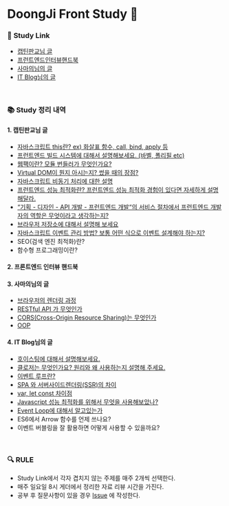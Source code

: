 # DoongJi Front Study :facepunch:

### :link: **Study Link**

- [캡틴판교님 글](https://joshua1988.github.io/web-development/interview/frontend-questions/)
- [프런트엔드인터뷰핸드북](https://github.com/yangshun/front-end-interview-handbook/tree/master/contents/kr)
- [사마의님의 글](https://velog.io/@honeysuckle/%EC%8B%A0%EC%9E%85-%ED%94%84%EB%A1%A0%ED%8A%B8%EC%97%94%EB%93%9C-%EB%A9%B4%EC%A0%91-%EC%A7%88%EB%AC%B8-%EB%AA%A8%EC%9D%8C)
- [IT Blog님의 글](https://realmojo.tistory.com/300)

<br>

### :books: **Study 정리 내역**

#### 1. 캡틴판교님 글

- [자바스크립트 this란? ex) 화살표 함수, call, bind, apply 등](https://github.com/FrontStudy/doongji-front-study/tree/main/KyungMin/%EC%9E%90%EB%B0%94%EC%8A%A4%ED%81%AC%EB%A6%BD%ED%8A%B8%20this)
- [프런트엔드 빌드 시스템에 대해서 설명해보세요. (바벨, 폴리필 etc)](https://github.com/FrontStudy/doongji-front-study/tree/main/KyungMin/%ED%94%84%EB%A1%A0%ED%8A%B8%EC%97%94%EB%93%9C%20%EB%B9%8C%EB%93%9C%EC%8B%9C%EC%8A%A4%ED%85%9C)
- [웹팩이란? 모듈 번들러가 무엇인가요?](https://github.com/FrontStudy/doongji-front-study/tree/main/KyungMin/%EC%9B%B9%ED%8C%A9%EC%9D%B4%EB%9E%80%3F%20%EB%AA%A8%EB%93%88%EB%B2%88%EB%93%A4%EB%9F%AC%EB%9E%80%3F)
- [Virtual DOM이 뭔지 아시는지? 썼을 때의 장점?](https://github.com/FrontStudy/doongji-front-study/tree/main/KyungMin/Virtual%20DOM%EC%9D%B4%20%EB%AD%94%EC%A7%80%20%EC%95%84%EC%8B%9C%EB%8A%94%EC%A7%80%3F)
- [자바스크립트 비동기 처리에 대한 설명](https://github.com/FrontStudy/doongji-front-study/tree/main/YunSeong/%EC%9E%90%EB%B0%94%EC%8A%A4%ED%81%AC%EB%A6%BD%ED%8A%B8%20%EB%B9%84%EB%8F%99%EA%B8%B0%20%EC%B2%98%EB%A6%AC)
- [프런트엔드 성능 최적화란? 프런트엔드 성능 최적화 경험이 있다면 자세하게 설명해달라.](https://github.com/FrontStudy/doongji-front-study/tree/main/KyungMin/%ED%94%84%EB%A1%A0%ED%8A%B8%EC%97%94%EB%93%9C%20%EC%84%B1%EB%8A%A5%20%EC%B5%9C%EC%A0%81%ED%99%94)
- [“기획 - 디자인 - API 개발 - 프런트엔드 개발“의 서비스 절차에서 프런트엔드 개발자의 역할은 무엇이라고 생각하는지?](https://github.com/FrontStudy/doongji-front-study/tree/main/KyungMin/%ED%94%84%EB%A1%A0%ED%8A%B8%EC%97%94%EB%93%9C%20%EA%B0%9C%EB%B0%9C%EC%9E%90%EC%9D%98%20%EC%97%AD%ED%95%A0)
- [브라우저 저장소에 대해서 설명해 보세요](https://github.com/FrontStudy/doongji-front-study/tree/main/DongJun/%EB%B8%8C%EB%9D%BC%EC%9A%B0%EC%A0%80%20%EC%A0%80%EC%9E%A5%EC%86%8C%EC%97%90%20%EB%8C%80%ED%95%B4%EC%84%9C)
- [자바스크립트 이벤트 관리 방법? 보통 어떤 식으로 이벤트 설계해야 하는지?](https://github.com/FrontStudy/doongji-front-study/tree/main/DongJun/%EC%9E%90%EB%B0%94%EC%8A%A4%ED%81%AC%EB%A6%BD%ED%8A%B8%20%EC%9D%B4%EB%B2%A4%ED%8A%B8%20%EA%B4%80%EB%A6%AC%20%EB%B0%A9%EB%B2%95)
- SEO(검색 엔진 최적화)란?
- 함수형 프로그래밍이란?



#### 2. 프론트엔드 인터뷰 핸드북



#### 3. 사마의님의 글

- [브라우저의 렌더링 과정](https://github.com/FrontStudy/doongji-front-study/tree/main/YunSeong/%EB%B8%8C%EB%9D%BC%EC%9A%B0%EC%A0%80%EC%9D%98%20%EB%A0%8C%EB%8D%94%EB%A7%81%20%EA%B3%BC%EC%A0%95)
- [RESTful API 가 무엇인가](https://github.com/FrontStudy/doongji-front-study/tree/main/DongJun/RESTful%20API%EA%B0%80%20%EB%AC%B4%EC%97%87%EC%9D%B8%EA%B0%80)
- [CORS(Cross-Origin Resource Sharing)는 무엇인가](https://github.com/FrontStudy/doongji-front-study/tree/main/DongJun/CORS%EB%8A%94%20%EB%AC%B4%EC%97%87%EC%9D%B8%EA%B0%80)
- [OOP](https://github.com/FrontStudy/doongji-front-study/tree/main/YunSeong/OOP)



#### 4. IT Blog님의 글

- [호이스팅에 대해서 설명해보세요.](https://github.com/FrontStudy/doongji-front-study/tree/main/Woosung/%ED%98%B8%EC%9D%B4%EC%8A%A4%ED%8C%85%EC%97%90%20%EB%8C%80%ED%95%B4%20%EC%84%A4%EB%AA%85%ED%95%98%EC%8B%9C%EC%98%A4.)
- [클로저는 무엇인가요? 원리와 왜 사용하는지 설명해 주세요.](https://github.com/FrontStudy/doongji-front-study/tree/main/Woosung/%ED%81%B4%EB%A1%9C%EC%A0%80%EC%97%90%20%EB%8C%80%ED%95%B4%20%EC%84%A4%EB%AA%85%ED%95%98%EC%8B%9C%EC%98%A4.)
- [이벤트 루프란?](https://github.com/FrontStudy/doongji-front-study/tree/main/Woosung/%EC%9D%B4%EB%B2%A4%ED%8A%B8%20%EB%A3%A8%ED%94%84)
- [SPA 와 서버사이드렌더링(SSR)의 차이](https://github.com/FrontStudy/doongji-front-study/tree/main/Woosung/SPA%20vs%20SSR)
- [var, let const 차이점](https://github.com/FrontStudy/doongji-front-study/tree/main/YunSeong/var%2C%20let%2C%20const%20%EC%B0%A8%EC%9D%B4%EC%A0%90)
- [Javascript 성능 최적화를 위해서 무엇을 사용해보았나?](https://github.com/FrontStudy/doongji-front-study/tree/main/DongJun/Javascript%20%EC%84%B1%EB%8A%A5%20%EC%B5%9C%EC%A0%81%ED%99%94%EB%A5%BC%20%EC%9C%84%ED%95%B4%EC%84%9C%20%EB%AC%B4%EC%97%87%EC%9D%84%20%EC%82%AC%EC%9A%A9%ED%95%B4%EB%B3%B4%EC%95%98%EB%82%98)
- [Event Loop에 대해서 알고있는가](https://github.com/FrontStudy/doongji-front-study/tree/main/DongJun/Event%20Loop%EC%97%90%20%EB%8C%80%ED%95%B4%EC%84%9C)
- ES6에서 Arrow 함수를 언제 쓰나요?
- 이벤트 버블링을 잘 활용하면 어떻게 사용할 수 있을까요?

<br>

### :mag: **RULE**

- Study Link에서 각자 겹치지 않는 주제를 매주 2개씩 선택한다.
- 매주 일요일 8시 게더에서 정리한 자료 리뷰 시간을 가진다.
- 공부 후 질문사항이 있을 경우 [Issue](https://github.com/FrontStudy/doongji-front-study/issues) 에 작성한다.
